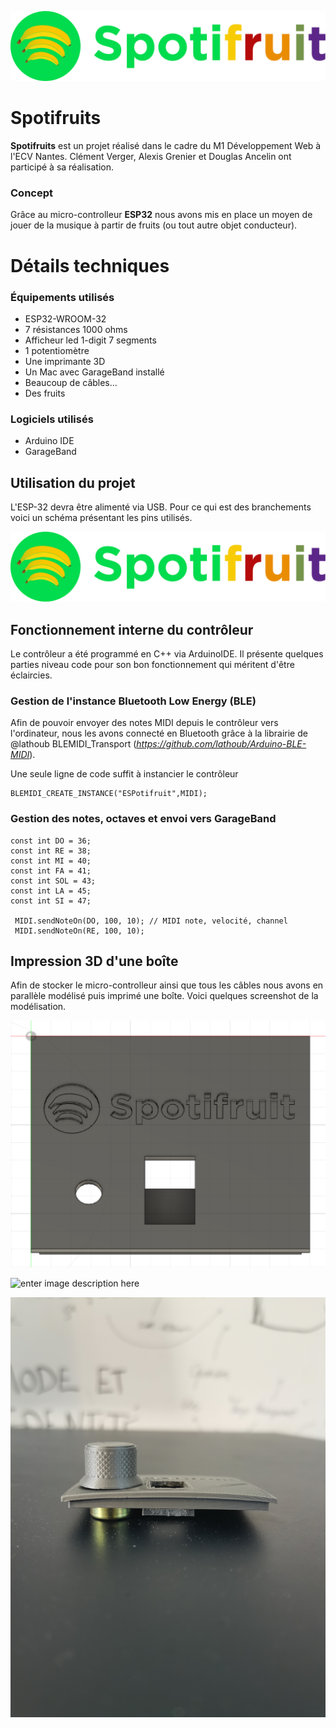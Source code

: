 ![enter image description here](https://github.com/clemeverger/SpotiFruits/blob/main/Fichier%204.png?raw=true)

# Spotifruits

**Spotifruits** est un projet réalisé dans le cadre du M1 Développement Web à l'ECV Nantes. Clément Verger, Alexis Grenier et Douglas Ancelin ont participé à sa réalisation. 

### Concept

Grâce au micro-controlleur **ESP32** nous avons mis en place un moyen de jouer de la musique à partir de fruits (ou tout autre objet conducteur).



# Détails techniques

### Équipements utilisés

 - ESP32-WROOM-32
 - 7 résistances 1000 ohms
 - Afficheur led 1-digit 7 segments
 - 1 potentiomètre
 - Une imprimante 3D 
 - Un Mac avec GarageBand installé
 - Beaucoup de câbles...
 - Des fruits 

### Logiciels utilisés

 - Arduino IDE
 - GarageBand
 

## Utilisation du projet

L'ESP-32 devra être alimenté via USB. Pour ce qui est des branchements voici un schéma présentant les pins utilisés.

![enter image description here](https://github.com/clemeverger/SpotiFruits/blob/main/Fichier%204.png?raw=true)



## Fonctionnement interne du contrôleur 

Le contrôleur a été programmé en C++ via ArduinoIDE. Il présente quelques parties niveau code pour son bon fonctionnement qui méritent d'être éclaircies.

### Gestion de l'instance Bluetooth Low Energy (BLE) 
Afin de pouvoir envoyer des notes MIDI depuis le contrôleur vers l'ordinateur, nous les avons connecté en Bluetooth grâce à la librairie de @lathoub BLEMIDI_Transport (*https://github.com/lathoub/Arduino-BLE-MIDI*).

Une seule ligne de code suffit à instancier le contrôleur 

    BLEMIDI_CREATE_INSTANCE("ESPotifruit",MIDI);
### Gestion des notes, octaves et envoi vers GarageBand

    const int DO = 36;
    const int RE = 38;
    const int MI = 40;
    const int FA = 41;
    const int SOL = 43;
    const int LA = 45;
    const int SI = 47;
    
     MIDI.sendNoteOn(DO, 100, 10); // MIDI note, velocité, channel
     MIDI.sendNoteOn(RE, 100, 10);

## Impression 3D d'une boîte 

Afin de stocker le micro-controlleur ainsi que tous les câbles nous avons en parallèle modélisé puis imprimé une boîte. Voici quelques screenshot de la modélisation.

![enter image description here](https://github.com/clemeverger/SpotiFruits/blob/main/Capture%20d%E2%80%99e%CC%81cran%202022-02-11%20a%CC%80%2009.33.30.png?raw=true)


![enter image description here](https://github.com/clemeverger/SpotiFruits/blob/main/faceprint.jpeg?raw=true)

![enter image description here](https://github.com/clemeverger/SpotiFruits/blob/main/sideprint.jpeg?raw=true)
